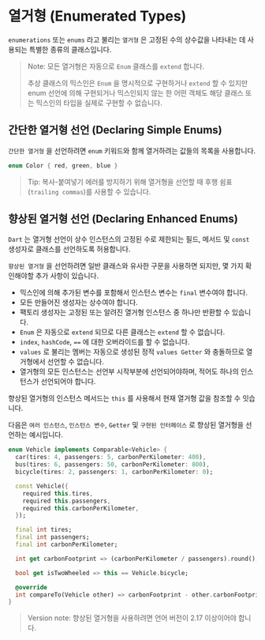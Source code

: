 # 열거형 (Enumerated Types)
`enumerations` 또는 `enums` 라고 불리는 `열거형` 은 고정된 수의 상수값을 나타내는 데 사용되는 특별한 종류의 클래스입니다.

> Note: 모든 열거형은 자동으로 `Enum` 클래스를 `extend` 합니다.
> 
> 추상 클래스의 믹스인은 `Enum` 을 명시적으로 구현하거나 `extend` 할 수 있지만 enum 선언에 의해 구현되거나 믹스인되지 않는 한 어떤 객체도 해당 클래스 또는 믹스인의 타입을 실제로 구현할 수 없습니다.

## 간단한 열거형 선언 (Declaring Simple Enums)
`간단한 열거형` 을 선언하려면 `enum` 키워드와 함께 열거하려는 값들의 목록을 사용합니다.
```dart
enum Color { red, green, blue }
```

> Tip: 복사-붙여넣기 에러를 방지하기 위해 열거형을 선언할 때 후행 쉼표(`trailing commas`)를 사용할 수 있습니다.

## 향상된 열거형 선언 (Declaring Enhanced Enums)
`Dart` 는 열거형 선언이 상수 인스턴스의 고정된 수로 제한되는 필드, 메서드 및 `const` 생성자로 클래스를 선언하도록 허용합니다.

`향상된 열거형` 을 선언하려면 일반 클래스와 유사한 구문을 사용하면 되지만, 몇 가지 확인해야할 추가 사항이 있습니다.

- 믹스인에 의해 추가된 변수를 포함해서 인스턴스 변수는 `final` 변수여야 합니다.
- 모든 만들어진 생성자는 상수여야 합니다.
- 팩토리 생성자는 고정된 또는 알려진 열거형 인스턴스 중 하나만 반환할 수 있습니다.
- `Enum` 은 자동으로 `extend` 되므로 다른 클래스는 `extend` 할 수 없습니다.
- `index`, `hashCode`, `==` 에 대한 오버라이드를 할 수 없습니다.
- `values` 로 불리는 멤버는 자동으로 생성된 정적 `values Getter` 와 충돌하므로 열거형에서 선언할 수 없습니다.
- 열거형의 모든 인스턴스는 선언부 시작부분에 선언되어야하며, 적어도 하나의 인스턴스가 선언되어야 합니다.

향상된 열거형의 인스턴스 메서드는 `this` 를 사용해서 현재 열거형 값을 참조할 수 잇습니다.

다음은 `여러 인스턴스`, `인스턴스 변수`, `Getter` 및 `구현된 인터페이스` 로 향상된 열거형을 선언하는 예시입니다.
```dart
enum Vehicle implements Comparable<Vehicle> {
  car(tires: 4, passengers: 5, carbonPerKilometer: 400),
  bus(tires: 6, passengers: 50, carbonPerKilometer: 800),
  bicycle(tires: 2, passengers: 1, carbonPerKilometer: 0);

  const Vehicle({
    required this.tires,
    required this.passengers,
    required this.carbonPerKilometer,
  });

  final int tires;
  final int passengers;
  final int carbonPerKilometer;

  int get carbonFootprint => (carbonPerKilometer / passengers).round();

  bool get isTwoWheeled => this == Vehicle.bicycle;

  @override
  int compareTo(Vehicle other) => carbonFootprint - other.carbonFootprint;
}
```

> Version note: 향상된 열거형을 사용하려면 언어 버전이 2.17 이상이어야 합니다.